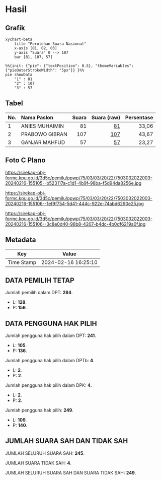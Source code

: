 # Hasil

## Grafik

```mermaid
xychart-beta
    title "Perolehan Suara Nasional"
    x-axis [01, 02, 03]
    y-axis "Suara" 0 --> 107
    bar [81, 107, 57]
```

```mermaid
%%{init: {"pie": {"textPosition": 0.5}, "themeVariables": {"pieOuterStrokeWidth": "5px"}} }%%
pie showData
    "1" : 81
    "2" : 107
    "3" : 57
```

## Tabel

| No. | Nama Paslon    | Suara | Suara (raw) | Persentase |
|:--- |:-------------- | -----:| -----------:| ----------:|
| 1   | ANIES MUHAIMIN | 81    | [81][p-1]   | 33,06      |
| 2   | PRABOWO GIBRAN | 107   | [107][p-2]  | 43,67      |
| 3   | GANJAR MAHFUD  | 57    | [57][p-3]   | 23,27      |


[p-1]: https://github.com/gigit-pemilu/pemilu-2024/blob/main/pilpres/hitung-suara/sub/75-gorontalo/sub/03-bone-bolango/sub/03-suwawa/sub/2022-bubeya/sub/003-tps/sub/paslon-1.txt
[p-2]: https://github.com/gigit-pemilu/pemilu-2024/blob/main/pilpres/hitung-suara/sub/75-gorontalo/sub/03-bone-bolango/sub/03-suwawa/sub/2022-bubeya/sub/003-tps/sub/paslon-2.txt
[p-3]: https://github.com/gigit-pemilu/pemilu-2024/blob/main/pilpres/hitung-suara/sub/75-gorontalo/sub/03-bone-bolango/sub/03-suwawa/sub/2022-bubeya/sub/003-tps/sub/paslon-3.txt

## Foto C Plano

https://sirekap-obj-formc.kpu.go.id/3d5c/pemilu/ppwp/75/03/03/20/22/7503032022003-20240216-155105--b523117a-c1d1-4b9f-98ba-f5d94da8256e.jpg

https://sirekap-obj-formc.kpu.go.id/3d5c/pemilu/ppwp/75/03/03/20/22/7503032022003-20240216-155106--1ef9f754-5d41-444c-922e-74abd6290e25.jpg

https://sirekap-obj-formc.kpu.go.id/3d5c/pemilu/ppwp/75/03/03/20/22/7503032022003-20240216-155106--3c8e0d40-98b8-4207-b4dc-4b0df6219a0f.jpg


## Metadata

| Key        | Value               |
| ---------- | ------------------- |
| Time Stamp | 2024-02-16 16:25:10 |


## DATA PEMILIH TETAP

Jumlah pemilih dalam DPT: **284**.
 * L: **128**.
 * P: **156**.

## DATA PENGGUNA HAK PILIH

Jumlah pengguna hak pilih dalam DPT: **241**.
 * L: **105**.
 * P: **136**.

Jumlah pengguna hak pilih dalam DPTb: **4**.
 * L: **2**.
 * P: **2**.

Jumlah pengguna hak pilih dalam DPK: **4**.
 * L: **2**.
 * P: **2**.

Jumlah pengguna hak pilih: **249**.
 * L: **109**.
 * P: **140**.

## JUMLAH SUARA SAH DAN TIDAK SAH

JUMLAH SELURUH SUARA SAH: **245**.

JUMLAH SUARA TIDAK SAH: **4**.

JUMLAH SELURUH SUARA SAH DAN SUARA TIDAK SAH: **249**.


